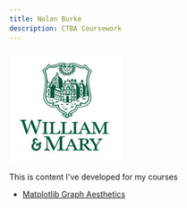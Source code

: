 ```yaml
---
title: Nolan Burke
description: CTBA Coursework
---
```


![W&M Logo](/pics/wmlogo.jpg)

This is content I've developed for my courses

- [Matplotlib Graph Aesthetics](/GraphAesthetics/index.md)
